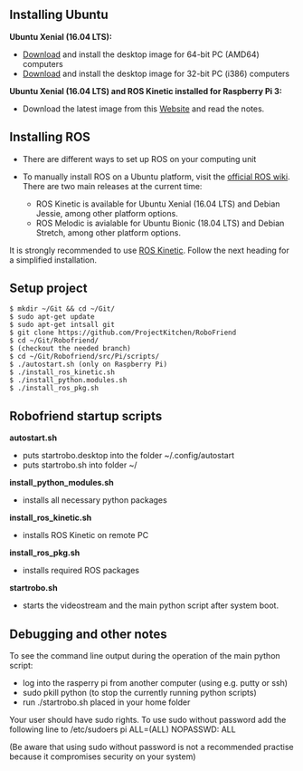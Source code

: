 ## Installing Ubuntu

**Ubuntu Xenial (16.04 LTS):**
* [Download](http://releases.ubuntu.com/16.04/ubuntu-16.04.5-desktop-amd64.iso) and install the desktop image for 64-bit PC (AMD64) computers
* [Download](http://releases.ubuntu.com/16.04/ubuntu-16.04.5-desktop-i386.iso) and install the desktop image for 32-bit PC (i386) computers

**Ubuntu Xenial (16.04 LTS) and ROS Kinetic installed for Raspberry Pi 3:**
* Download the latest image from this [Website](https://downloads.ubiquityrobotics.com/pi.html) and read the notes.

## Installing ROS
* There are different ways to set up ROS on your computing unit

* To manually install ROS on a Ubuntu platform, visit the [official ROS wiki](http://wiki.ros.org/ROS/Installation). There are two main releases at the current time:
    * ROS Kinetic is available for Ubuntu Xenial (16.04 LTS) and Debian Jessie, among other platform options.
    * ROS Melodic is avialable for Ubuntu Bionic (18.04 LTS) and Debian Stretch, among other platform options.

It is strongly recommended to use [ROS Kinetic](http://wiki.ros.org/kinetic/Installation/Ubuntu). Follow the next heading for a simplified installation.

## Setup project
	$ mkdir ~/Git && cd ~/Git/
	$ sudo apt-get update
	$ sudo apt-get intsall git
	$ git clone https://github.com/ProjectKitchen/RoboFriend
	$ cd ~/Git/Robofriend/
	$ (checkout the needed branch)
	$ cd ~/Git/Robofriend/src/Pi/scripts/
	$ ./autostart.sh (only on Raspberry Pi)
	$ ./install_ros_kinetic.sh
	$ ./install_python.modules.sh
	$ ./install_ros_pkg.sh

## Robofriend startup scripts

**autostart.sh**
* puts startrobo.desktop into the folder ~/.config/autostart
* puts startrobo.sh into folder ~/

**install_python_modules.sh**
* installs all necessary python packages

**install_ros_kinetic.sh**
* installs ROS Kinetic on remote PC

**install_ros_pkg.sh**
* installs required ROS packages

**startrobo.sh**
* starts the videostream and the main python script after system boot.

## Debugging and other notes

To see the command line output during the operation of the main python script: 
* log into the rasperry pi from another computer (using e.g. putty or ssh)
* sudo pkill python (to stop the currently running python scripts)
* run ./startrobo.sh placed in your home folder

Your user should have sudo rights. To use sudo without password add the following line to /etc/sudoers
pi ALL=(ALL) NOPASSWD: ALL

(Be aware that using sudo without password is not a recommended practise because it compromises security on your system)
